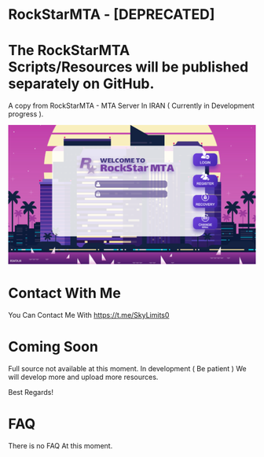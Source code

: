 # RockStarMTA - [DEPRECATED]
# The RockStarMTA Scripts/Resources will be published separately on GitHub.
A copy from RockStarMTA - MTA Server In IRAN ( Currently in Development progress ).

![Screenshot 1](/screenshots/SS1.png?raw=true "Account System Screenshot")

# Contact With Me
You Can Contact Me With
https://t.me/SkyLimits0

# Coming Soon
Full source not available at this moment.
In development ( Be patient ) We will develop more and upload more resources.

Best Regards!

# FAQ
There is no FAQ At this moment.
